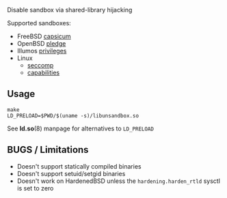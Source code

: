 
Disable sandbox via shared-library hijacking

Supported sandboxes:
  - FreeBSD [capsicum](https://man.freebsd.org/cgi/man.cgi?query=capsicum&sektion=4)
  - OpenBSD [pledge](https://man.openbsd.org/pledge)
  - Illumos [privileges](https://illumos.org/man/7/privileges)
  - Linux
    -  [seccomp](https://man7.org/linux/man-pages/man2/seccomp.2.html)
    -  [capabilities](https://man7.org/linux/man-pages/man2/pr_capbset_drop.2const.html)

## Usage

```
make
LD_PRELOAD=$PWD/$(uname -s)/libunsandbox.so
```

See **ld.so**(8) manpage for alternatives to `LD_PRELOAD`

## BUGS / Limitations
  - Doesn't support statically compiled binaries
  - Doesn't support setuid/setgid binaries
  - Doesn't work on HardenedBSD unless the `hardening.harden_rtld` sysctl is set to zero

